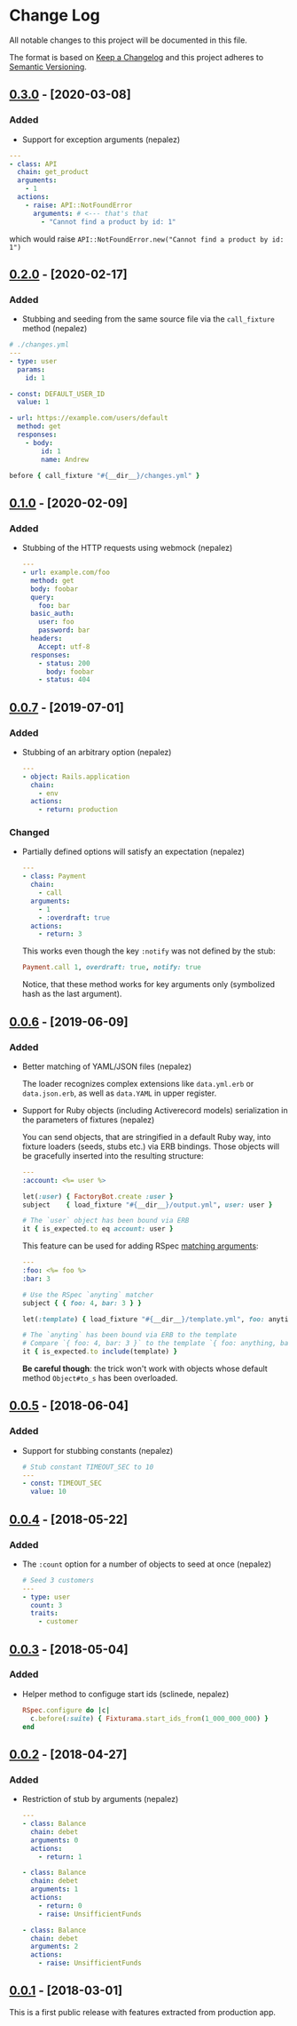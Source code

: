 # Change Log

All notable changes to this project will be documented in this file.

The format is based on [Keep a Changelog](http://keepachangelog.com/)
and this project adheres to [Semantic Versioning](http://semver.org/).

## [0.3.0] - [2020-03-08]

### Added

- Support for exception arguments (nepalez)

```yaml
---
- class: API
  chain: get_product
  arguments:
    - 1
  actions:
    - raise: API::NotFoundError
      arguments: # <--- that's that
        - "Cannot find a product by id: 1"
```

which would raise `API::NotFoundError.new("Cannot find a product by id: 1")`

## [0.2.0] - [2020-02-17]

### Added

- Stubbing and seeding from the same source file via the `call_fixture` method (nepalez)

```yaml
# ./changes.yml
---
- type: user
  params:
    id: 1

- const: DEFAULT_USER_ID
  value: 1

- url: https://example.com/users/default
  method: get
  responses:
    - body:
        id: 1
        name: Andrew
```

```ruby
before { call_fixture "#{__dir__}/changes.yml" }
```

## [0.1.0] - [2020-02-09]

### Added

- Stubbing of the HTTP requests using webmock (nepalez)

  ```yaml
  ---
  - url: example.com/foo
    method: get
    body: foobar
    query:
      foo: bar
    basic_auth:
      user: foo
      password: bar
    headers:
      Accept: utf-8
    responses:
      - status: 200
        body: foobar
      - status: 404
  ```

## [0.0.7] - [2019-07-01]

### Added

- Stubbing of an arbitrary option (nepalez)

  ```yaml
  ---
  - object: Rails.application
    chain:
      - env
    actions:
      - return: production
  ```

### Changed

- Partially defined options will satisfy an expectation (nepalez)

  ```yaml
  ---
  - class: Payment
    chain:
      - call
    arguments:
      - 1
      - :overdraft: true
    actions:
      - return: 3
  ```
  
  This works even though the key `:notify` was not defined by the stub:

  ```ruby
  Payment.call 1, overdraft: true, notify: true
  ```
  
  Notice, that these method works for key arguments only
  (symbolized hash as the last argument).


## [0.0.6] - [2019-06-09]

### Added

- Better matching of YAML/JSON files (nepalez)

  The loader recognizes complex extensions like `data.yml.erb`
  or `data.json.erb`, as well as `data.YAML` in upper register.

- Support for Ruby objects (including Activerecord models) serialization
  in the parameters of fixtures (nepalez)
  
  You can send objects, that are stringified in a default Ruby way,
  into fixture loaders (seeds, stubs etc.) via ERB bindings.
  Those objects will be gracefully inserted into the resulting structure:
  
  ```yaml
  ---
  :account: <%= user %>
  ```
  
  ```ruby
  let(:user) { FactoryBot.create :user }
  subject    { load_fixture "#{__dir__}/output.yml", user: user }

  # The `user` object has been bound via ERB
  it { is_expected.to eq account: user }
  ```
  
  This feature can be used for adding RSpec [matching arguments](https://relishapp.com/rspec/rspec-mocks/v/3-8/docs/setting-constraints/matching-arguments):

  ```yaml
  ---
  :foo: <%= foo %>
  :bar: 3
  ```
  
  ```ruby
  # Use the RSpec `anyting` matcher
  subject { { foo: 4, bar: 3 } }
  
  let(:template) { load_fixture "#{__dir__}/template.yml", foo: anyting }
  
  # The `anyting` has been bound via ERB to the template
  # Compare `{ foo: 4, bar: 3 }` to the template `{ foo: anything, bar: 3 }`
  it { is_expected.to include(template) }
  ```
  
  **Be careful though**: the trick won't work with objects whose default method `Object#to_s` has been overloaded.
  
## [0.0.5] - [2018-06-04]

### Added

- Support for stubbing constants (nepalez)

  ```yaml
  # Stub constant TIMEOUT_SEC to 10
  ---
  - const: TIMEOUT_SEC
    value: 10
  ```

## [0.0.4] - [2018-05-22]

### Added

- The `:count` option for a number of objects to seed at once (nepalez)

  ```yaml
  # Seed 3 customers
  ---
  - type: user
    count: 3
    traits:
      - customer
  ```

## [0.0.3] - [2018-05-04]

### Added

- Helper method to configuge start ids (sclinede, nepalez)

  ```ruby
  RSpec.configure do |c|
    c.before(:suite) { Fixturama.start_ids_from(1_000_000_000) }
  end
  ```

## [0.0.2] - [2018-04-27]

### Added

- Restriction of stub by arguments (nepalez)

  ```yaml
  ---
  - class: Balance
    chain: debet
    arguments: 0
    actions:
      - return: 1

  - class: Balance
    chain: debet
    arguments: 1
    actions:
      - return: 0
      - raise: UnsifficientFunds

  - class: Balance
    chain: debet
    arguments: 2
    actions:
      - raise: UnsifficientFunds
  ```

## [0.0.1] - [2018-03-01]

This is a first public release with features extracted from production app.

[0.0.1]: https://github.com/nepalez/fixturama/releases/tag/v0.0.1
[0.0.2]: https://github.com/nepalez/fixturama/compare/v0.0.1...v0.0.2
[0.0.3]: https://github.com/nepalez/fixturama/compare/v0.0.2...v0.0.3
[0.0.4]: https://github.com/nepalez/fixturama/compare/v0.0.3...v0.0.4
[0.0.5]: https://github.com/nepalez/fixturama/compare/v0.0.4...v0.0.5
[0.0.6]: https://github.com/nepalez/fixturama/compare/v0.0.5...v0.0.6
[0.0.7]: https://github.com/nepalez/fixturama/compare/v0.0.6...v0.0.7
[0.1.0]: https://github.com/nepalez/fixturama/compare/v0.0.7...v0.1.0
[0.2.0]: https://github.com/nepalez/fixturama/compare/v0.1.0...v0.2.0
[0.3.0]: https://github.com/nepalez/fixturama/compare/v0.2.0...v0.3.0
